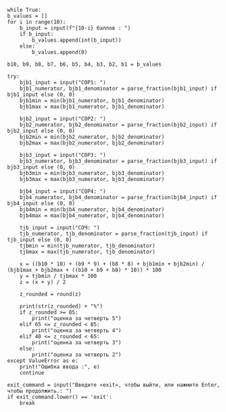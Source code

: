     while True:
    b_values = []
    for i in range(10):
        b_input = input(f"{10-i} баллов : ")
        if b_input:
            b_values.append(int(b_input))
        else:
            b_values.append(0)

    b10, b9, b8, b7, b6, b5, b4, b3, b2, b1 = b_values

    try:
        bjb1_input = input("CОР1: ")
        bjb1_numerator, bjb1_denominator = parse_fraction(bjb1_input) if bjb1_input else (0, 0)
        bjb1min = min(bjb1_numerator, bjb1_denominator)
        bjb1max = max(bjb1_numerator, bjb1_denominator)

        bjb2_input = input("СОР2: ")
        bjb2_numerator, bjb2_denominator = parse_fraction(bjb2_input) if bjb2_input else (0, 0)
        bjb2min = min(bjb2_numerator, bjb2_denominator)
        bjb2max = max(bjb2_numerator, bjb2_denominator)

        bjb3_input = input("СОР3: ")
        bjb3_numerator, bjb3_denominator = parse_fraction(bjb3_input) if bjb3_input else (0, 0)
        bjb3min = min(bjb3_numerator, bjb3_denominator)
        bjb3max = max(bjb3_numerator, bjb3_denominator)

        bjb4_input = input("СОР4: ")
        bjb4_numerator, bjb4_denominator = parse_fraction(bjb4_input) if bjb4_input else (0, 0)
        bjb4min = min(bjb4_numerator, bjb4_denominator)
        bjb4max = max(bjb4_numerator, bjb4_denominator)

        tjb_input = input("СОЧ: ")
        tjb_numerator, tjb_denominator = parse_fraction(tjb_input) if tjb_input else (0, 0)
        tjbmin = min(tjb_numerator, tjb_denominator)
        tjbmax = max(tjb_numerator, tjb_denominator)

        x = ((b10 * 10) + (b9 * 9) + (b8 * 8) + bjb1min + bjb2min) / (bjb1max + bjb2max + ((b10 + b9 + b8) * 10)) * 100
        y = tjbmin / tjbmax * 100
        z = (x + y) / 2

        z_rounded = round(z)

        print(str(z_rounded) + "%")
        if z_rounded >= 85:
            print("оценка за четверть 5")
        elif 65 <= z_rounded < 85:
            print("оценка за четверть 4")
        elif 40 <= z_rounded < 65:
            print("оценка за четверть 3")
        else:
            print("оценка за четверть 2")
    except ValueError as e:
        print("Ошибка ввода :", e)
        continue

    exit_command = input("Введите «exit», чтобы выйти, или нажмите Enter, чтобы продолжить.: ")
    if exit_command.lower() == 'exit':
        break





  
